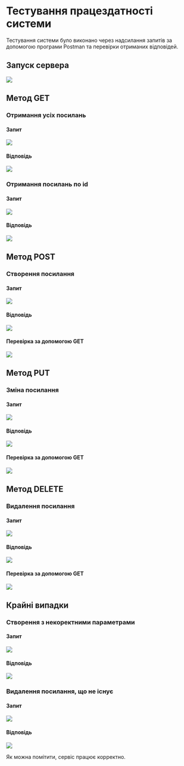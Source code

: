 # Тестування працездатності системи

Тестування системи було виконано через надсилання запитів за допомогою програми Postman та перевірки отриманих відповідей.
## Запуск сервера
 ![](./img/start.png)

## Метод GET

### Отримання усіх посилань
#### Запит
 ![](./img/1.png)
#### Відповідь
 ![](./img/1a.png)

### Отримання посилань по id
#### Запит
 ![](./img/2.png)
#### Відповідь
 ![](./img/2a.png)

## Метод POST

### Створення посилання
#### Запит
 ![](./img/3.png)
#### Відповідь
 ![](./img/3a.png)

#### Перевірка за допомогою GET
 ![](./img/3c.png)

## Метод PUT

### Зміна посилання
#### Запит
 ![](./img/4.png)
#### Відповідь
 ![](./img/4a.png)

#### Перевірка за допомогою GET
 ![](./img/4c.png)
 
## Метод DELETE

### Видалення посилання
#### Запит
 ![](./img/5.png)
#### Відповідь
 ![](./img/5a.png)

#### Перевірка за допомогою GET
 ![](./img/5c.png)

## Крайні випадки
### Створення з некоректними параметрами
#### Запит
 ![](./img/e1.png)
#### Відповідь
 ![](./img/e1a.png)

### Видалення посилання, що не існує
#### Запит
 ![](./img/e2.png)
#### Відповідь
 ![](./img/e2a.png)
 
Як можна помітити, сервіс працює корректно.